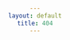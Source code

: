 ```yaml
---
layout: default
title: 404
---
```

<style>
  * {
    text-align: center;
  }
<style>This page does not exist.<br> <img src="https://media.baamboozle.com/uploads/images/253337/1619350420_134561_gif-url.gif" alt="Imagem de um GATO!"><br> 
[Go back]({{ "/" | prepend: site.baseurl | replace: '//', '/' }}).
